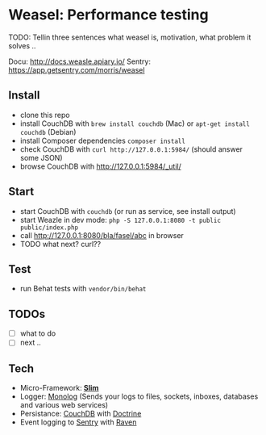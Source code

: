 # Weasel: Performance testing

TODO: Tellin three sentences what weasel is, motivation, what problem it solves ..

Docu: http://docs.weasle.apiary.io/
Sentry: https://app.getsentry.com/morris/weasel

## Install

- clone this repo
- install CouchDB with `brew install couchdb` (Mac) or `apt-get install couchdb` (Debian)
- install Composer dependencies `composer install`
- check CouchDB with `curl http://127.0.0.1:5984/` (should answer some JSON)
- browse CouchDB with http://127.0.0.1:5984/_util/

## Start

- start CouchDB with `couchdb` (or run as service, see install output)
- start Weazle in dev mode: `php -S 127.0.0.1:8080 -t public public/index.php`
- call http://127.0.0.1:8080/bla/fasel/abc in browser
- TODO what next? curl??

## Test

- run Behat tests with `vendor/bin/behat`


## TODOs

- [ ] what to do
- [ ] next ..

## Tech

- Micro-Framework: [**Slim**](http://www.slimframework.com)
- Logger: [Monolog](https://github.com/Seldaek/monolog) (Sends your logs to files, sockets, inboxes, databases and various web services)
- Persistance: [CouchDB](https://couchdb.apache.org) with [Doctrine](http://www.doctrine-project.org)
- Event logging to [Sentry](https://getsentry.com/) with [Raven](https://github.com/getsentry/raven-php)

